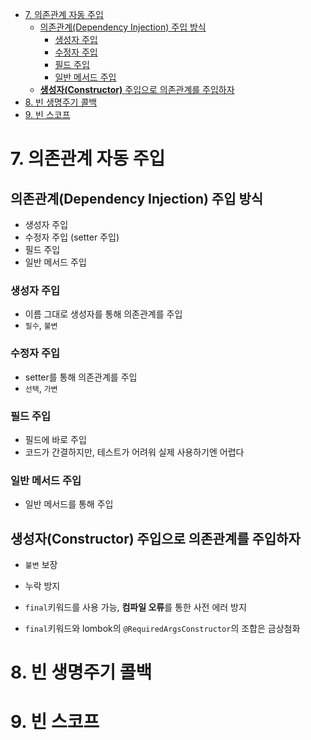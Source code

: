 - [7. 의존관계 자동 주입](#7-의존관계-자동-주입)
  - [의존관계(Dependency Injection) 주입 방식](#의존관계dependency-injection-주입-방식)
    - [생성자 주입](#생성자-주입)
    - [수정자 주입](#수정자-주입)
    - [필드 주입](#필드-주입)
    - [일반 메서드 주입](#일반-메서드-주입)
  - [**생성자(Constructor)** 주입으로 의존관계를 주입하자](#생성자constructor-주입으로-의존관계를-주입하자)
- [8. 빈 생명주기 콜백](#8-빈-생명주기-콜백)
- [9. 빈 스코프](#9-빈-스코프)

# 7. 의존관계 자동 주입

## 의존관계(Dependency Injection) 주입 방식

- 생성자 주입
- 수정자 주입 (setter 주입)
- 필드 주입
- 일반 메서드 주입

### 생성자 주입

- 이름 그대로 생성자를 통해 의존관계를 주입
- `필수`, `불변`

### 수정자 주입

- setter를 통해 의존관계를 주입
- `선택`, `가변`

### 필드 주입

- 필드에 바로 주입
- 코드가 간결하지만, 테스트가 어려워 실제 사용하기엔 어렵다
  
### 일반 메서드 주입

- 일반 메서드를 통해 주입
  
## **생성자(Constructor)** 주입으로 의존관계를 주입하자

- `불변` 보장

- 누락 방지

- `final`키워드를 사용 가능, **컴파일 오류**를 통한 사전 에러 방지

- `final`키워드와 lombok의 `@RequiredArgsConstructor`의 조합은  금상첨화

# 8. 빈 생명주기 콜백

# 9. 빈 스코프